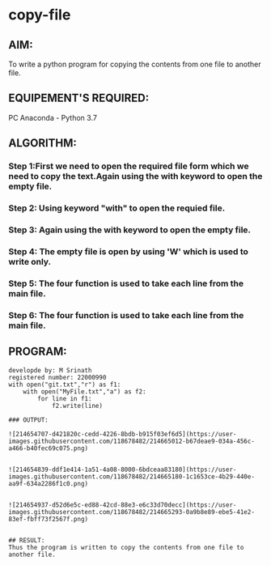 # copy-file
## AIM:
To write a python program for copying the contents from one file to another file.
## EQUIPEMENT'S REQUIRED: 
PC
Anaconda - Python 3.7
## ALGORITHM: 
### Step 1:First we need to open the required file form which we need to copy the text.Again using the with keyword to open the empty file.

### Step 2: Using keyword "with" to open the requied file.


 
### Step 3: Again using the with keyword to open the empty file.

### Step 4: The empty file is open by using 'W' which is used to write only. 

### Step 5: The four function is used to take each line from the main file.



### Step 6: The four function is used to take each line from the main file.

## PROGRAM:
```
developde by: M Srinath
registered number: 22000990
with open("git.txt","r") as f1:
    with open("MyFile.txt","a") as f2:
        for line in f1:
            f2.write(line)

### OUTPUT:

![214654707-d421820c-cedd-4226-8bdb-b915f03ef6d5](https://user-images.githubusercontent.com/118678482/214665012-b67deae9-034a-456c-a466-b40fec69c075.png)


![214654839-ddf1e414-1a51-4a08-8000-6bdceaa83180](https://user-images.githubusercontent.com/118678482/214665180-1c1653ce-4b29-440e-aa9f-634a2286f1c0.png)


![214654937-d52d6e5c-ed88-42cd-88e3-e6c33d70decc](https://user-images.githubusercontent.com/118678482/214665293-0a9b8e89-ebe5-41e2-83ef-fbff73f2567f.png)


## RESULT:
Thus the program is written to copy the contents from one file to another file.
